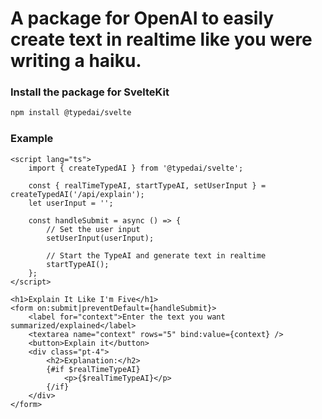 # A package for OpenAI to easily create text in realtime like you were writing a haiku.

### Install the package for SvelteKit

```bash
npm install @typedai/svelte
```

### Example

```svelte
<script lang="ts">
	import { createTypedAI } from '@typedai/svelte';

	const { realTimeTypeAI, startTypeAI, setUserInput } = createTypedAI('/api/explain');
	let userInput = '';

	const handleSubmit = async () => {
		// Set the user input
		setUserInput(userInput);

		// Start the TypeAI and generate text in realtime
		startTypeAI();
	};
</script>

<h1>Explain It Like I'm Five</h1>
<form on:submit|preventDefault={handleSubmit}>
	<label for="context">Enter the text you want summarized/explained</label>
	<textarea name="context" rows="5" bind:value={context} />
	<button>Explain it</button>
	<div class="pt-4">
		<h2>Explanation:</h2>
		{#if $realTimeTypeAI}
			<p>{$realTimeTypeAI}</p>
		{/if}
	</div>
</form>
```
